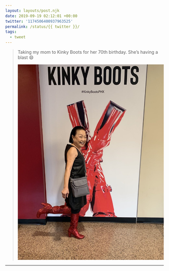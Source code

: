 ```yaml
---
layout: layouts/post.njk
date: 2019-09-19 02:12:01 +00:00
twitter: '1174506400937963525'
permalink: /status/{{ twitter }}/
tags: 
  - tweet
---
```


> Taking my mom to Kinky Boots for her 70th birthday. She’s having a blast 😄 
> 
> ![Small Asian lady in tall sparkly red boots in front of a Kinky Boots poster.](/img/1174506400937963525-EEyvVi7UwAEjnJC.jpg)

---
